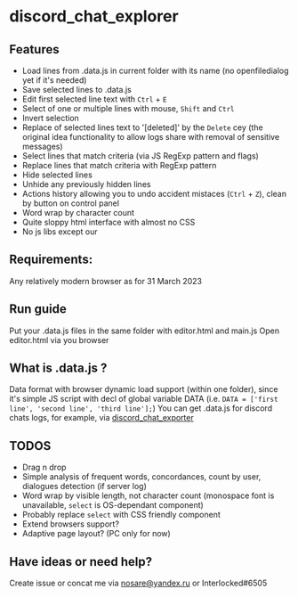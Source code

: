 # discord_chat_explorer

## Features
- Load lines from .data.js in current folder with its name (no openfiledialog yet if it's needed)
- Save selected lines to .data.js
- Edit first selected line text with `Ctrl` + `E`
- Select of one or multiple lines with mouse, `Shift` and `Ctrl`
- Invert selection
- Replace of selected lines text to '[deleted]' by the `Delete` cey (the original idea functionality to allow logs share with removal of sensitive messages)
- Select lines that match criteria (via JS RegExp pattern and flags)
- Replace lines that match criteria with RegExp pattern
- Hide selected lines
- Unhide any previously hidden lines
- Actions history allowing you to undo accident mistaces (`Ctrl` + `Z`), clean by button on control panel
- Word wrap by character count 
- Quite sloppy html interface with almost no CSS
- No js libs except our

## Requirements:
Any relatively modern browser as for 31 March 2023

## Run guide
Put your .data.js files in the same folder with editor.html and main.js
Open editor.html via you browser

## What is .data.js ?
Data format with browser dynamic load support (within one folder), since it's simple JS script with decl of global variable DATA (i.e. `DATA = ['first line', 'second line', 'third line'];`)
You can get .data.js for discord chats logs, for example, via [discord_chat_exporter](https://github.com/IEEERemainder/discord_chat_exporter)

## TODOS
- Drag n drop
- Simple analysis of frequent words, concordances, count by user, dialogues detection (if server log) 
- Word wrap by visible length, not character count (monospace font is unavailable, `select` is OS-dependant component)
- Probably replace `select` with CSS friendly component
- Extend browsers support?
- Adaptive page layout? (PC only for now)

## Have ideas or need help? 
Create issue or concat me via nosare@yandex.ru or Interlocked#6505